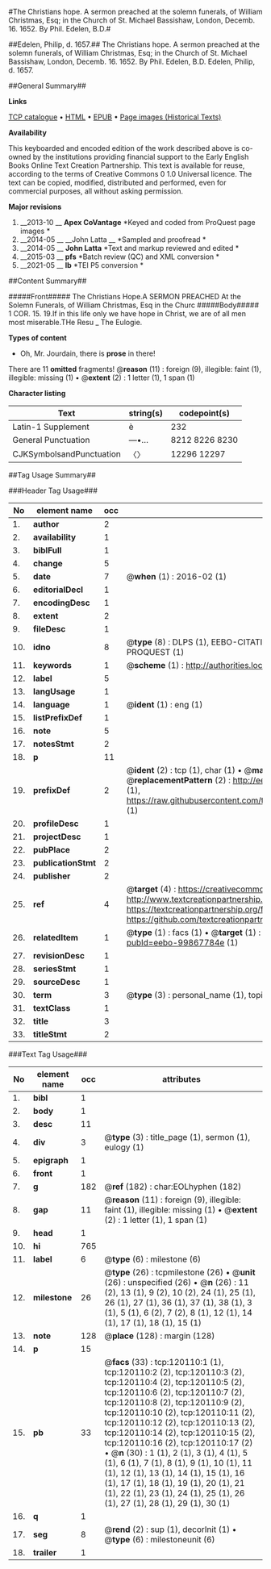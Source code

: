 #The Christians hope. A sermon preached at the solemn funerals, of William Christmas, Esq; in the Church of St. Michael Bassishaw, London, Decemb. 16. 1652. By Phil. Edelen, B.D.#

##Edelen, Philip, d. 1657.##
The Christians hope. A sermon preached at the solemn funerals, of William Christmas, Esq; in the Church of St. Michael Bassishaw, London, Decemb. 16. 1652. By Phil. Edelen, B.D.
Edelen, Philip, d. 1657.

##General Summary##

**Links**

[TCP catalogue](http://www.ota.ox.ac.uk/tcp/)  • 
[HTML](http://tei.it.ox.ac.uk/tcp/Texts-HTML/free/A82/A82833.html)  • 
[EPUB](http://tei.it.ox.ac.uk/tcp/Texts-EPUB/free/A82/A82833.epub) • 
[Page images (Historical Texts)](https://historicaltexts.jisc.ac.uk/eebo-99867784e)

**Availability**

This keyboarded and encoded edition of the work described above is co-owned by the
    institutions providing financial support to the Early English Books Online Text Creation
    Partnership. This text is available for reuse, according to the terms of  Creative Commons 0 1.0 Universal
    licence. The text can be copied, modified, distributed and performed, even for commercial
    purposes, all without asking permission.

**Major revisions**

1. __2013-10 __ __Apex CoVantage__ *Keyed and coded from ProQuest page images *
1. __2014-05 __ __John Latta __ *Sampled and proofread *
1. __2014-05 __ __John Latta__ *Text and markup reviewed and edited *
1. __2015-03 __ __pfs__ *Batch review (QC) and XML conversion *
1. __2021-05 __ __lb__ *TEI P5 conversion *

##Content Summary##

#####Front#####
The Christians Hope.A SERMON PREACHED At the Solemn Funerals, of William Christmas, Esq in the Churc
#####Body#####
1 COR. 15. 19.If in this life only we have hope in Christ, we are of all men most miserable.THe Resu
    _ The Eulogie.

**Types of content**

  * Oh, Mr. Jourdain, there is **prose** in there!

There are 11 **omitted** fragments! 
 @__reason__ (11) : foreign (9), illegible: faint (1), illegible: missing (1)  •  @__extent__ (2) : 1 letter (1), 1 span (1)

**Character listing**


|Text|string(s)|codepoint(s)|
|---|---|---|
|Latin-1 Supplement|è|232|
|General Punctuation|—•…|8212 8226 8230|
|CJKSymbolsandPunctuation|〈〉|12296 12297|

##Tag Usage Summary##

###Header Tag Usage###

|No|element name|occ|attributes|
|---|---|---|---|
|1.|__author__|2||
|2.|__availability__|1||
|3.|__biblFull__|1||
|4.|__change__|5||
|5.|__date__|7| @__when__ (1) : 2016-02 (1)|
|6.|__editorialDecl__|1||
|7.|__encodingDesc__|1||
|8.|__extent__|2||
|9.|__fileDesc__|1||
|10.|__idno__|8| @__type__ (8) : DLPS (1), EEBO-CITATION (1), VID (1), EEBO-PROQUEST (1), STC (3), PROQUEST (1)|
|11.|__keywords__|1| @__scheme__ (1) : http://authorities.loc.gov/ (1)|
|12.|__label__|5||
|13.|__langUsage__|1||
|14.|__language__|1| @__ident__ (1) : eng (1)|
|15.|__listPrefixDef__|1||
|16.|__note__|5||
|17.|__notesStmt__|2||
|18.|__p__|11||
|19.|__prefixDef__|2| @__ident__ (2) : tcp (1), char (1)  •  @__matchPattern__ (2) : ([0-9\-]+):([0-9IVX]+) (1), (.+) (1)  •  @__replacementPattern__ (2) : http://eebo.chadwyck.com/downloadtiff?vid=$1&page=$2 (1), https://raw.githubusercontent.com/textcreationpartnership/Texts/master/tcpchars.xml#$1 (1)|
|20.|__profileDesc__|1||
|21.|__projectDesc__|1||
|22.|__pubPlace__|2||
|23.|__publicationStmt__|2||
|24.|__publisher__|2||
|25.|__ref__|4| @__target__ (4) : https://creativecommons.org/publicdomain/zero/1.0/ (1), http://www.textcreationpartnership.org/docs/. (1), https://textcreationpartnership.org/faq/#faq05 (1), https://github.com/textcreationpartnership (1)|
|26.|__relatedItem__|1| @__type__ (1) : facs (1)  •  @__target__ (1) : https://data.historicaltexts.jisc.ac.uk/view?pubId=eebo-99867784e (1)|
|27.|__revisionDesc__|1||
|28.|__seriesStmt__|1||
|29.|__sourceDesc__|1||
|30.|__term__|3| @__type__ (3) : personal_name (1), topical_term (2)|
|31.|__textClass__|1||
|32.|__title__|3||
|33.|__titleStmt__|2||


###Text Tag Usage###

|No|element name|occ|attributes|
|---|---|---|---|
|1.|__bibl__|1||
|2.|__body__|1||
|3.|__desc__|11||
|4.|__div__|3| @__type__ (3) : title_page (1), sermon (1), eulogy (1)|
|5.|__epigraph__|1||
|6.|__front__|1||
|7.|__g__|182| @__ref__ (182) : char:EOLhyphen (182)|
|8.|__gap__|11| @__reason__ (11) : foreign (9), illegible: faint (1), illegible: missing (1)  •  @__extent__ (2) : 1 letter (1), 1 span (1)|
|9.|__head__|1||
|10.|__hi__|765||
|11.|__label__|6| @__type__ (6) : milestone (6)|
|12.|__milestone__|26| @__type__ (26) : tcpmilestone (26)  •  @__unit__ (26) : unspecified (26)  •  @__n__ (26) : 11 (2), 13 (1), 9 (2), 10 (2), 24 (1), 25 (1), 26 (1), 27 (1), 36 (1), 37 (1), 38 (1), 3 (1), 5 (1), 6 (2), 7 (2), 8 (1), 12 (1), 14 (1), 17 (1), 18 (1), 15 (1)|
|13.|__note__|128| @__place__ (128) : margin (128)|
|14.|__p__|15||
|15.|__pb__|33| @__facs__ (33) : tcp:120110:1 (1), tcp:120110:2 (2), tcp:120110:3 (2), tcp:120110:4 (2), tcp:120110:5 (2), tcp:120110:6 (2), tcp:120110:7 (2), tcp:120110:8 (2), tcp:120110:9 (2), tcp:120110:10 (2), tcp:120110:11 (2), tcp:120110:12 (2), tcp:120110:13 (2), tcp:120110:14 (2), tcp:120110:15 (2), tcp:120110:16 (2), tcp:120110:17 (2)  •  @__n__ (30) : 1 (1), 2 (1), 3 (1), 4 (1), 5 (1), 6 (1), 7 (1), 8 (1), 9 (1), 10 (1), 11 (1), 12 (1), 13 (1), 14 (1), 15 (1), 16 (1), 17 (1), 18 (1), 19 (1), 20 (1), 21 (1), 22 (1), 23 (1), 24 (1), 25 (1), 26 (1), 27 (1), 28 (1), 29 (1), 30 (1)|
|16.|__q__|1||
|17.|__seg__|8| @__rend__ (2) : sup (1), decorInit (1)  •  @__type__ (6) : milestoneunit (6)|
|18.|__trailer__|1||
